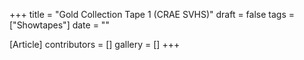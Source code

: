 +++
title = "Gold Collection Tape 1 (CRAE SVHS)"
draft = false
tags = ["Showtapes"]
date = ""

[Article]
contributors = []
gallery = []
+++